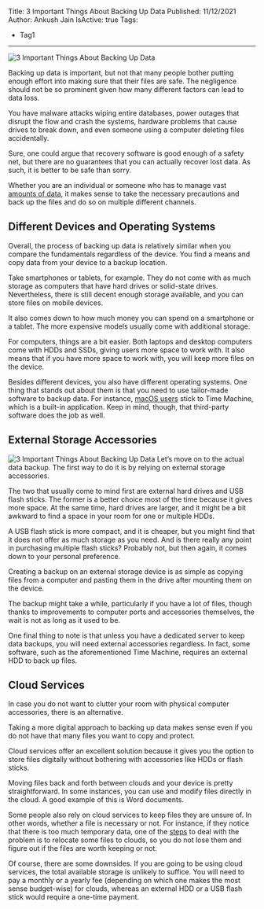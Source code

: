 Title: 3 Important Things About Backing Up Data
Published: 11/12/2021
Author: Ankush Jain
IsActive: true
Tags:
  - Tag1
---
![3 Important Things About Backing Up Data](/img/blogs/3-important-things-about-backing-up-data/3-important-things-about-backing-up-data-1.png)

Backing up data is important, but not that many people bother putting enough effort into making sure that their files are safe. The negligence should not be so prominent given how many different factors can lead to data loss.

You have malware attacks wiping entire databases, power outages that disrupt the flow and crash the systems, hardware problems that cause drives to break down, and even someone using a computer deleting files accidentally.

Sure, one could argue that recovery software is good enough of a safety net, but there are no guarantees that you can actually recover lost data. As such, it is better to be safe than sorry.

Whether you are an individual or someone who has to manage vast [amounts of data](https://coderjony.com/blogs/cloud-computing-concepts-high-availability-scalability-elasticity-agility-fault-tolerance-and-disaster-recovery/), it makes sense to take the necessary precautions and back up the files and do so on multiple different channels.

## Different Devices and Operating Systems

Overall, the process of backing up data is relatively similar when you compare the fundamentals regardless of the device. You find a means and copy data from your device to a backup location.

Take smartphones or tablets, for example. They do not come with as much storage as computers that have hard drives or solid-state drives. Nevertheless, there is still decent enough storage available, and you can store files on mobile devices.

It also comes down to how much money you can spend on a smartphone or a tablet. The more expensive models usually come with additional storage.

For computers, things are a bit easier. Both laptops and desktop computers come with HDDs and SSDs, giving users more space to work with. It also means that if you have more space to work with, you will keep more files on the device.

Besides different devices, you also have different operating systems. One thing that stands out about them is that you need to use tailor-made software to backup data. For instance, [macOS users](https://www.techradar.com/how-to/computing/the-ultimate-guide-to-backing-up-your-mac-1318501) stick to Time Machine, which is a built-in application. Keep in mind, though, that third-party software does the job as well. 

## External Storage Accessories

![3 Important Things About Backing Up Data](/img/blogs/3-important-things-about-backing-up-data/3-important-things-about-backing-up-data-2.png) Let’s move on to the actual data backup. The first way to do it is by relying on external storage accessories.

The two that usually come to mind first are external hard drives and USB flash sticks. The former is a better choice most of the time because it gives more space. At the same time, hard drives are larger, and it might be a bit awkward to find a space in your room for one or multiple HDDs.

A USB flash stick is more compact, and it is cheaper, but you might find that it does not offer as much storage as you need. And is there really any point in purchasing multiple flash sticks? Probably not, but then again, it comes down to your personal preference.

Creating a backup on an external storage device is as simple as copying files from a computer and pasting them in the drive after mounting them on the device. 

The backup might take a while, particularly if you have a lot of files, though thanks to improvements to computer ports and accessories themselves, the wait is not as long as it used to be. 

One final thing to note is that unless you have a dedicated server to keep data backups, you will need external accessories regardless. In fact, some software, such as the aforementioned Time Machine, requires an external HDD to back up files.

## Cloud Services

In case you do not want to clutter your room with physical computer accessories, there is an alternative. 

Taking a more digital approach to backing up data makes sense even if you do not have that many files you want to copy and protect.

Cloud services offer an excellent solution because it gives you the option to store files digitally without bothering with accessories like HDDs or flash sticks.

Moving files back and forth between clouds and your device is pretty straightforward. In some instances, you can use and modify files directly in the cloud. A good example of this is Word documents.

Some people also rely on cloud services to keep files they are unsure of. In other words, whether a file is necessary or not. For instance, if they notice that there is too much temporary data, one of the [steps](https://macpaw.com/how-to/clear-your-scratch-disk) to deal with the problem is to relocate some files to clouds, so you do not lose them and figure out if the files are worth keeping or not.

Of course, there are some downsides. If you are going to be using cloud services, the total available storage is unlikely to suffice. You will need to pay a monthly or a yearly fee (depending on which one makes the most sense budget-wise) for clouds, whereas an external HDD or a USB flash stick would require a one-time payment.

                